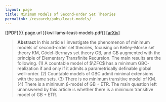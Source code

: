 ```yaml
---
layout: page
title: Minimum Models of Second-order Set Theories
permalink: /research/pubs/least-models/
---
```


[[PDF]({{ page.url }}kwilliams-least-models.pdf)] [[arXiv](https://arxiv.org/abs/1709.03955)]

> **Abstract** In this article I investigate the phenomenon of minimum models of second-order set theories, focusing on Kelley–Morse set theory $\mathsf{KM}$, Gödel–Bernays set theory $\mathsf{GB}$, and $\mathsf{GB}$ augmented with the principle of Elementary Transfinite Recursion. The main results are the following. (1) A countable model of $\ZFC$ has a minimum $\mathsf{GBC}$-realization if and only if it admits a parametrically definable global well-order. (2) Countable models of $\mathsf{GBC}$ admit minimal extensions with the same sets. (3) There is no minimum transitive model of $\mathsf{KM}$. (4) There is a minimum $\beta$-model of $\mathsf{GB} + \mathsf{ETR}$. The main question left unanswered by this article is whether there is a minimum transitive model of $\mathsf{GB} + \mathsf{ETR}$.

